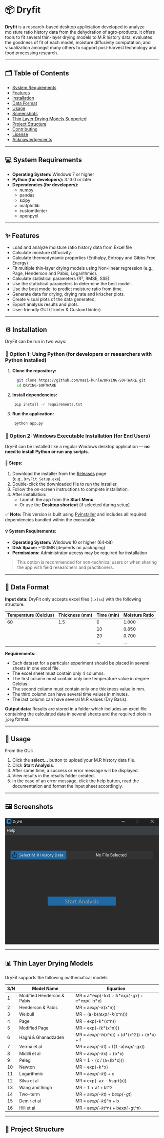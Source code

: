 # 📦 Dryfit

**Dryfit** is a research-based desktop appliciation developed to analyze moisture ratio history data from the dehydration of agro-products. It offers tools to fit several thin-layer drying models to M.R history data, evaluates the goodness of fit of each model, moisture diffusivity computation, and visualization amongst many others to support post-harvest technology and food processing research.

---

## 🗂 Table of Contents

- [System Requirements](#system-requirements)  
- [Features](#features)
- [Installation](#installation)
- [Data Format](#usage)
- [Usage](#usage)  
- [Screenshots](#screenshots)  
- [Thin Layer Drying Models Supported](#thin-layer-drying-models-supported)
- [Project Structure](#project-structure)  
- [Contributing](#contributing)  
- [License](#license)  
- [Acknowledgements](#acknowledgements)

---
## 💻 System Requirements
- **Operating System:** Windows 7 or higher  
- **Python (for developers):** 3.13.0 or later  
- **Dependencies (for developers):**
  - numpy  
  - pandas  
  - scipy  
  - matplotlib  
  - customtkinter  
  - openpyxl
---

## ✨ Features

- Load and analyze moisture ratio history data from Excel file
- Calculate moisture diffusivity.
- Calculate thermodynamic properties (Enthalpy, Entropy and Gibbs Free Energy) 
- Fit multiple thin-layer drying models using Non-linear regression (e.g., Page, Henderson and Pabis, Logarithmic).    
- Calculate statistical parameters (R², RMSE, SSE).
- Use the statictical parameters to determine the best model.
- Use the best model to predict moisture ratio from time.
- Generate data for drying, drying rate and krischer plots.
- Create visual plots of the data generated.
- Export analysis results and plots.  
- User-friendly GUI (Tkinter & CustomTkinter).

---

## ⚙️ Installation

DryFit can be run in two ways:
### 🔹 Option 1: Using Python (for developers or researchers with Python installed)
1. **Clone the repository:**
   ```bash
     git clone https://github.com/mazi-kunle/DRYING-SOFTWARE.git
     cd DRYING-SOFTWARE
   ```
2. **Install dependencies:**
   ```bash
    pip install -r requirements.txt
   ```
4. **Run the application:**
   ```bash
    python app.py
   ```
### 🔹 Option 2: Windows Executable Installation (for End Users)

DryFit can be installed like a regular Windows desktop application — **no need to install Python or run any scripts**.

#### 🧾 Steps:

1. Download the installer from the [Releases](https://github.com/yourusername/dryfit/releases) page  
   (e.g., `DryFit_Setup.exe`).
2. Double-click the downloaded file to run the installer.
3. Follow the on-screen instructions to complete installation.
4. After installation:
   - Launch the app from the **Start Menu**
   - Or use the **Desktop shortcut** (if selected during setup)

✅ **Note:** This version is built using [PyInstaller](https://www.pyinstaller.org/) and includes all required dependencies bundled within the executable.

#### 💡 System Requirements:

- **Operating System:** Windows 10 or higher (64-bit)
- **Disk Space:** ~100MB (depends on packaging)
- **Permissions:** Administrator access may be required for installation

> This option is recommended for non-technical users or when sharing the app with field researchers and practitioners.

---
## 📂 Data Format

**Input data:** DryFit only accepts excel files (`.xlsx`) with the following structure.
  
| Temperature (Celcius)| Thickness (mm)| Time (min) | Moisture Ratio |
|----------------------|---------------|------------|----------------|
| 60                   | 1.5           | 0          | 1.000          |
|                      |               | 10         | 0.850          |
|                      |               | 20         | 0.700          |
|                      |               | ...        | ...            |

**Requirements:**
  - Each dataset for a particular experiment should be placed in several sheets in one excel file.
  - The excel sheet must contain only 4 columns.
  - The first column must contain only one temperature value in degree Celcius.
  - The second column must contain only one thickness value in mm.
  - The third column can have several time values in minutes.
  - The last column can have several M.R values (Dry Basis).

**Output data:** Results are stored in a folder which includes an excel file containing the calculated data in several sheets and the required plots in `jpeg` format.

---

## 🚀 Usage

From the GUI:
1. Click the **select...** button to upload your M.R history data file.  
2. Click **Start Analysis**.
3. After some time, a success or error message will be displayed. 
4. View results in the results folder created.  
5. in the case of an error message, click the help button, read the documentation and format the input sheet accordingly.

---

## 🖼 Screenshots
![DryFit Homepage](./Dryfit_home.jpg)

---

## 📊 Thin Layer Drying Models
DryFit supports the following mathematical models
 
| S/N | Model Name                 | Equation                                       |
|-----|----------------------------|------------------------------------------------|
| 1   | Modified Henderson & Pabis | MR = a\*exp(-k*x) + b\*exp(-g*x) + c\*exp(-h*x)   |
| 2   | Henderson & Pabis          | MR = a*exp(-k*(x^n))                           |
| 3   | Weibull                    | MR = (a-b)*(exp(-k*(x^n)))                     |
| 4   | Page                       | MR = exp(-k*(x^n))                             |
| 5   | Modified Page              | MR = exp(-(k*(x^n)))                           |  
| 6   | Haghi & Ghanadzadeh        | MR = a*exp(-b*(x^c)) + (d*(x^2)) + (e*x) + f   |
| 7   | Verma et al                | MR = a*exp(-k*t) + ((1-a)*exp(-g*x))           |
| 8   | Midilli et al              | MR = a*exp(-k*x) + (b*x)                       |
| 9   | Peleg                      | MR = 1 - (x / (a+(b*x)))                       |
| 10  | Newton                     | MR = exp(-k*x)                                 |
| 11  | Logarithmic                | MR = a*exp(-k*t) + c                           |
| 12  | Silva et al                | MR = exp(-a*x - b*sqrt(x))                     |
| 13  | Wang and Singh             | MR = 1 + a*t + b*t^2                           |
| 14  | Two-term                   | MR = a*exp(-k*t) + b*exp(-g*t)                 |
| 15  | Demir et al                | MR = a*exp(-k*t)^n + b                         |
| 16  | Hill et al                 | MR = a*exp(-k*t^n) + b*exp(-g*t^n)             |

---

## 🧾 Project Structure

